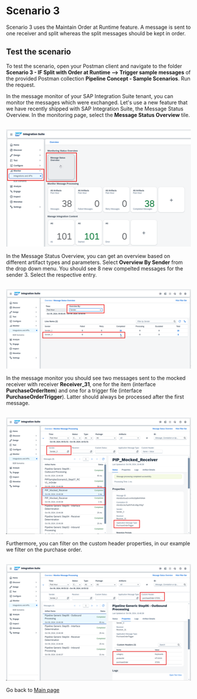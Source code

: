 # Scenario 3

Scenario 3 uses the Maintain Order at Runtime feature. A message is sent to one receiver and split whereas the split messages should be kept in order.

## Test the scenario
To test the scenario, open your Postman client and navigate to the folder **Scenario 3 - IF Split with Order at Runtime --> Trigger sample messages** of the provided Postman collection **Pipeline Concept - Sample Scenarios**. Run the request.

In the message monitor of your SAP Integration Suite tenant, you can monitor the messages which were exchanged. Let's use a new feature that we have recently shipped with SAP Integration Suite, the Message Status Overview. In the monitoring page, select the **Message Status Overview** tile.

<br>![](/images/09_01_Scenario3_MessageStatusOverview.png)

In the Message Status Overview, you can get an overview based on different artifact types and parameters. Select **Overview By Sender** from the drop down menu. You should see 8 new compelted messages for the sender 3. Select the respective entry.

<br>![](/images/09_02_Scenario3_SelectSender3.png)

In the message monitor you should see two messages sent to the mocked receiver with receiver **Receiver_31**,
one for the item (interface **PurchaseOrderItem**) and one for a trigger file (interface **PurchaseOrderTrigger**). Latter should always be processed after the first message.

<br>![](/images/09_03_Scenario3_MPL.png)

Furthermore, you can filter on the custom header properties, in our example we filter on the purchase order.

<br>![](/images/09_04_Scenario3_CustomHeaders.png)

Go back to [Main page](../../README.md)
